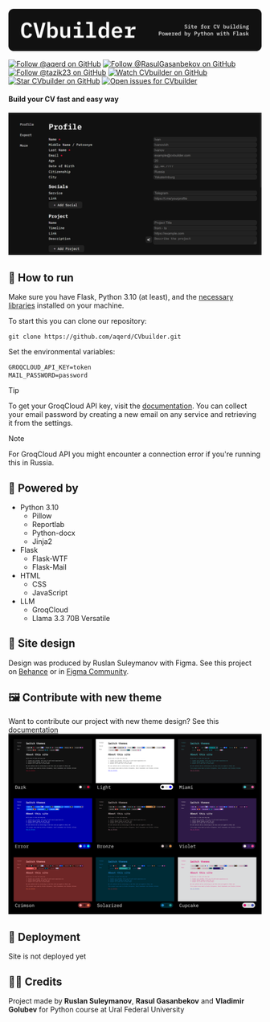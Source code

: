 ![Logo](images/logo.png)

[![Follow @aqerd on GitHub](https://img.shields.io/github/followers/aqerd?label=Ruslan%20Suleymanov&style=social-&labelColor=black&color=black)](https://github.com/aqerd)
[![Follow @RasulGasanbekov on GitHub](https://img.shields.io/github/followers/RasulGasanbekov?label=Rasul%20Gasanbekov&style=social-&labelColor=black&color=black)](https://github.com/RasulGasanbekov)
[![Follow @tazik23 on GitHub](https://img.shields.io/github/followers/tazik23?label=Vladimir%20Golubev&style=social-&labelColor=black&color=black)](https://github.com/tazik23)
[![Watch CVbuilder on GitHub](https://img.shields.io/github/watchers/aqerd/CVbuilder?label=Watch&style=social-&labelColor=black&color=black)](https://github.com/aqerd/CVbuilder/subscription)
[![Star CVbuilder on GitHub](https://img.shields.io/github/stars/aqerd/CVbuilder?label=Star&style=social-&labelColor=black&color=black)](https://github.com/aqerd/CVbuilder)
[![Open issues for CVbuilder](https://img.shields.io/github/issues/aqerd/CVbuilder?label=Issues&labelColor=black&color=black)](https://github.com/aqerd/CVbuilder/issues)

#### Build your CV fast and easy way
![Profile](images/profile.png)

## 🔗 How to run
Make sure you have Flask, Python 3.10 (at least), and the [necessary libraries](https://github.com/aqerd/CVbuilder/blob/main/requirements.txt) installed on your machine.

To start this you can clone our repository:
```shell
git clone https://github.com/aqerd/CVbuilder.git
```
Set the environmental variables:
```dotenv
GROQCLOUD_API_KEY=token
MAIL_PASSWORD=password
```
> [!TIP]
> To get your GroqCloud API key, visit the [documentation](https://console.groq.com/docs/overview).
> You can collect your email password by creating a new email on any service and retrieving it from the settings.

> [!NOTE]
> For GroqCloud API you might encounter a connection error if you're running this in Russia.  

## 🔨 Powered by
- Python 3.10
  - Pillow
  - Reportlab
  - Python-docx
  - Jinja2
- Flask
  - Flask-WTF 
  - Flask-Mail
- HTML 
  - CSS
  - JavaScript
- LLM
  - GroqCloud
  - Llama 3.3 70B Versatile

## 🎨 Site design
Design was produced by Ruslan Suleymanov with Figma. See this project on [Behance](https://www.behance.net/gallery/215413437/CVbuilder) or in [Figma Community](https://www.figma.com/community/file/1465009107029457211/cv-builder).

## 🖼️ Contribute with new theme
Want to contribute our project with new theme design? See this [documentation](https://github.com/aqerd/CVbuilder/blob/main/docs/THEMES.md)
![Themes](images/themes.png)

## 🚀 Deployment
Site is not deployed yet

## 🧑‍💻 Credits
Project made by **Ruslan Suleymanov**, **Rasul Gasanbekov** and **Vladimir Golubev** for Python course at Ural Federal University 
